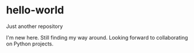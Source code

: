 # hello-world
Just another repository

I'm new here. Still finding my way around.
Looking forward to collaborating on Python projects.
